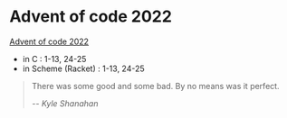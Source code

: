 # Advent of code 2022

[Advent of code 2022](https://adventofcode.com/2022)

- in C : 1-13, 24-25
- in Scheme (Racket) : 1-13, 24-25

> There was some good and some bad. By no means was it perfect.
>
> _-- Kyle Shanahan_
